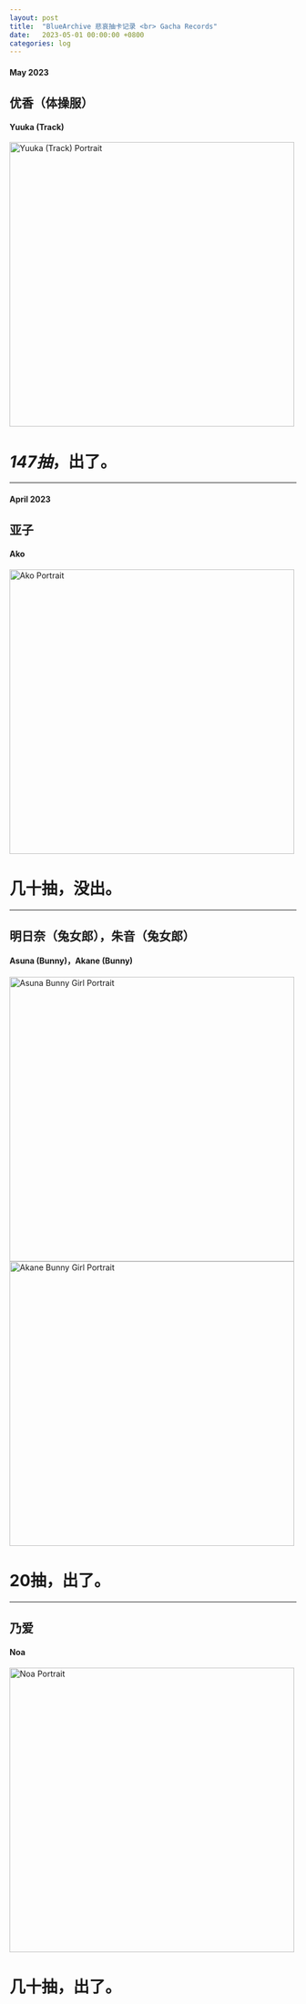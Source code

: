 ```yaml
---
layout: post
title:  "BlueArchive 悲哀抽卡记录 <br> Gacha Records"
date:   2023-05-01 00:00:00 +0800
categories: log
---
```

#### May 2023

## 优香（体操服）
#### Yuuka (Track)

<img src="{{site.baseurl}}/assets/images/ba/Yuuka_Gym_Portrait.webp" style="height: 500px" alt="Yuuka (Track) Portrait">

# *147抽*，**出了**。

***

#### April 2023

## 亚子
#### Ako

<img src="{{site.baseurl}}/assets/images/ba/Ako_Portrait.webp" style="height: 500px" alt="Ako Portrait">

# 几十抽，没出。

***

## 明日奈（兔女郎），朱音（兔女郎）
#### Asuna (Bunny)，Akane (Bunny)

<img src="{{site.baseurl}}/assets/images/ba/Asuna_Bunny_Girl_Portrait.webp" style="height: 500px" alt="Asuna Bunny Girl Portrait">
<img src="{{site.baseurl}}/assets/images/ba/Akane_Bunny_Girl_Portrait.webp" style="height: 500px" alt="Akane Bunny Girl Portrait">

# 20抽，出了。

***

## 乃爱
#### Noa

<img src="{{site.baseurl}}/assets/images/ba/Noa_Portrait.webp" style="height: 500px" alt="Noa Portrait">

# 几十抽，出了。
